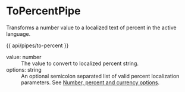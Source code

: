 <!-- ======================================================================
--- Search engine
title:          ToPercentPipe
keywords:       ToPercentPipe
description:    ToPercentPipe.
--- Menu system
order:          30
text:           ToPercentPipe
hidden:         false
umbel:          false
--- Page properties
id:             
document:       
layout:         layout-2-left
$-left:         #side-menu
searchable:     true
--- Side menu
side-menu-root:     /api
side-menu-header:   API
side-menu-top:      
side-menu-depth:    2
======================================================================= -->

# ToPercentPipe

Transforms a number value to a localized text of percent in the active language.

{{ api/pipes/to-percent }}

<dl>
  <dt>value: number</dt>
  <dd>The value to convert to localized percent string.</dd>
  <dt>options: string</dt>
  <dd>An optional semicolon separated list of valid percent localization parameters.
    See <a href="/documentation/localization/options">Number, percent and currency options</a>.
  </dd>
</dl>
